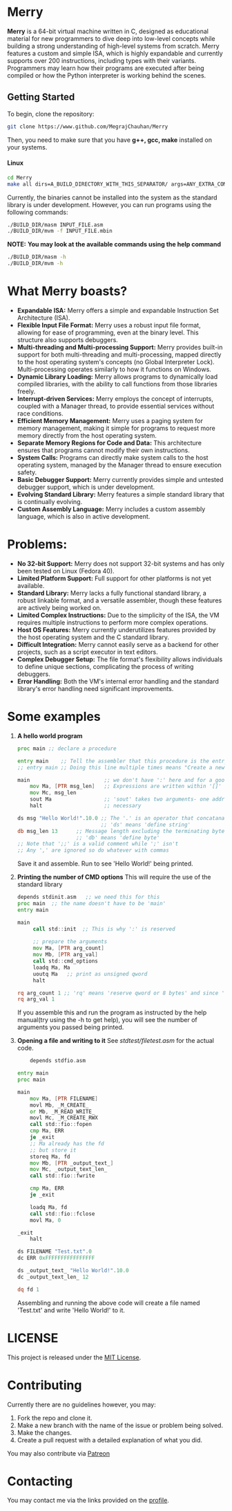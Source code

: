 # Merry

**Merry** is a 64-bit virtual machine written in C, designed as educational material for new programmers to dive deep into low-level concepts while building a strong understanding of high-level systems from scratch. Merry features a custom and simple ISA, which is highly expandable and currently supports over 200 instructions, including types with their variants. Programmers may learn how their programs are executed after being compiled or how the Python interpreter is working behind the scenes.

## Getting Started

To begin, clone the repository:

```bash
git clone https://www.github.com/MegrajChauhan/Merry

```
Then, you need to make sure that you have **g++, gcc, make** installed on your systems.

#### Linux
```bash
cd Merry
make all dirs=A_BUILD_DIRECTORY_WITH_THIS_SEPARATOR/ args=ANY_EXTRA_COMPILE_ARGUMENTS
```
Currently, the binaries cannot be installed into the system as the standard library is under development. However, you can run programs using the following commands:
```bash
./BUILD_DIR/masm INPUT_FILE.asm
./BUILD_DIR/mvm -f INPUT_FILE.mbin
```

**NOTE:** __You may look at the available commands using the help command__
```bash
./BUILD_DIR/masm -h
./BUILD_DIR/mvm -h
```

# What Merry boasts?
- **Expandable ISA:** Merry offers a simple and expandable Instruction Set Architecture (ISA).
- **Flexible Input File Format:** Merry uses a robust input file format, allowing for ease of programming, even at the binary level. This structure also supports debuggers.
- **Multi-threading and Multi-processing Support:** Merry provides built-in support for both multi-threading and multi-processing, mapped directly to the host operating system's concepts (no Global Interpreter Lock). Multi-processing operates similarly to how it functions on Windows.
- **Dynamic Library Loading:** Merry allows programs to dynamically load compiled libraries, with the ability to call functions from those libraries freely.
- **Interrupt-driven Services:** Merry employs the concept of interrupts, coupled with a Manager thread, to provide essential services without race conditions.
- **Efficient Memory Management:** Merry uses a paging system for memory management, making it simple for programs to request more memory directly from the host operating system.
- **Separate Memory Regions for Code and Data:** This architecture ensures that programs cannot modify their own instructions.
- **System Calls:** Programs can directly make system calls to the host operating system, managed by the Manager thread to ensure execution safety.
- **Basic Debugger Support:** Merry currently provides simple and untested debugger support, which is under development.
- **Evolving Standard Library:** Merry features a simple standard library that is continually evolving.
- **Custom Assembly Language:** Merry includes a custom assembly language, which is also in active development.

# Problems:
- **No 32-bit Support:** Merry does not support 32-bit systems and has only been tested on Linux (Fedora 40).
- **Limited Platform Support:** Full support for other platforms is not yet available.
- **Standard Library:** Merry lacks a fully functional standard library, a robust linkable format, and a versatile assembler, though these features are actively being worked on. 
- **Limited Complex Instructions:** Due to the simplicity of the ISA, the VM requires multiple instructions to perform more complex operations. 
- **Host OS Features:** Merry currently underutilizes features provided by the host operating system and the C standard library.
- **Difficult Integration:** Merry cannot easily serve as a backend for other projects, such as a script executor in text editors.
- **Complex Debugger Setup:** The file format's flexibility allows individuals to define unique sections, complicating the process of writing debuggers.
- **Error Handling:** Both the VM's internal error handling and the standard library's error handling need significant improvements.

# Some examples

1. **A hello world program**
   ```asm
   proc main ;; declare a procedure
   
   entry main    ;; Tell the assembler that this procedure is the entry
   ;; entry main ;; Doing this line multiple times means "Create a new thread that starts from the same address."
   
   main                        ;; we don't have ':' here and for a good reason
       mov Ma, [PTR msg_len]   ;; Expressions are written within '[]' and PTR is an operator which gives you the pointer to some variable
       mov Mc, msg_len
       sout Ma                 ;; 'sout' takes two arguments- one address to the string and one length of the string in 'Mc'
       halt                    ;; necessary
   
   ds msg "Hello World!".10.0 ;; The '.' is an operator that concatanates a number to a string
                              ;; 'ds' means 'define string'
   db msg_len 13      ;; Message length excluding the terminating byte
                      ;; 'db' means 'define byte'
   ;; Note that ';;' is a valid comment while ';' isn't
   ;; Any ',' are ignored so do whatever with commas
   ```
   Save it and assemble. Run to see 'Hello World!' being printed.

2. **Printing the number of CMD options**
   This will require the use of the standard library
   ```asm
   depends stdinit.asm   ;; we need this for this
   proc main  ;; the name doesn't have to be 'main'
   entry main

   main
        call std::init  ;; This is why ':' is reserved
        
        ;; prepare the arguments
        mov Ma, [PTR arg_count]
        mov Mb, [PTR arg_val]
        call std::cmd_options
        loadq Ma, Ma
        uoutq Ma   ;; print as unsigned qword
        halt

   rq arg_count 1 ;; 'rq' means 'reserve qword or 8 bytes' and since '1' was given, it will reserve exactly 1 qword
   rq arg_val 1
   ```
   If you assemble this and run the program as instructed by the help manual(try using the -h to get help), you will see the number of arguments you passed
   being printed.

3. **Opening a file and writing to it**
    See _stdtest/filetest.asm_ for the actual code.
    ```asm
        depends stdfio.asm

    entry main
    proc main

    main
        mov Ma, [PTR FILENAME]
        movl Mb, _M_CREATE_
        or Mb, _M_READ_WRITE_
        movl Mc, _M_CREATE_RWX
        call std::fio::fopen
        cmp Ma, ERR
        je _exit
        ;; Ma already has the fd
        ;; but store it
        storeq Ma, fd
        mov Mb, [PTR _output_text_]
        mov Mc, _output_text_len_
        call std::fio::fwrite

        cmp Ma, ERR
        je _exit

        loadq Ma, fd
        call std::fio::fclose
        movl Ma, 0

    _exit
        halt

    ds FILENAME "Test.txt".0
    dc ERR 0xFFFFFFFFFFFFFFFF

    ds _output_text_ "Hello World!".10.0
    dc _output_text_len_ 12

    dq fd 1
    ```
    Assembling and running the above code will create a file named 'Test.txt' and write 'Hello World!' to it.

# LICENSE
This project is released under the [MIT License](https://www.github.com/MegrajChauhan/Merry/blob/master/LICENSE).

# Contributing
Currently there are no guidelines however, you may:
1. Fork the repo and clone it.
2. Make a new branch with the name of the issue or problem being solved.
3. Make the changes.
4. Create a pull request with a detailed explanation of what you did.

You may also contribute via [Patreon](https://www.patreon.com/AryanChauhan)

# Contacting
You may contact me via the links provided on the [profile](https://github.com/MegrajChauhan).
